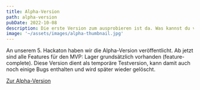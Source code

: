 ```yaml
---
title: Alpha-Version
path: alpha-version
pubDate: 2022-10-08
description: Die erste Version zum ausprobieren ist da. Was kannst du von unserer Alpha-Version erwarten?
image: '~/assets/images/alpha-thumbnail.jpg'
---
```


An unserem 5. Hackaton haben wir die Alpha-Version veröffentlicht. Ab jetzt sind alle Features für den MVP: Lager grundsätzlich vorhanden (feature-complete). Diese Version dient als temporäre Testversion, kann damit auch noch einige Bugs enthalten und wird später wieder gelöscht.

<a class="btn secondary" href="https://app-alpha.ecamp3.ch">Zur Alpha-Version</a>
